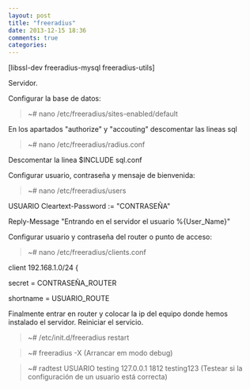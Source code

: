 ```yaml
---
layout: post
title: "freeradius"
date: 2013-12-15 18:36
comments: true
categories: 
---
```

[libssl-dev freeradius-mysql freeradius-utils]

Servidor.

Configurar la base de datos:

>~# nano /etc/freeradius/sites-enabled/default

En los apartados "authorize" y "accouting" descomentar las lineas sql

>~# nano /etc/freeradius/radius.conf

Descomentar la linea $INCLUDE sql.conf

Configurar usuario, contraseña y mensaje de bienvenida:

>~# nano /etc/freeradius/users

USUARIO Cleartext-Password := "CONTRASEÑA"

Reply-Message "Entrando en el servidor el usuario %{User_Name}"

Configurar usuario y contraseña del router o punto de acceso:

>~# nano /etc/freeradius/clients.conf

client 192.168.1.0/24 {

secret		= CONTRASEÑA_ROUTER

shortname	= USUARIO_ROUTE

Finalmente entrar en router y colocar la ip del equipo donde hemos instalado el servidor. Reiniciar el servicio.

>~# /etc/init.d/freeradius restart

>~# freeradius -X (Arrancar em modo debug)

>~# radtest USUARIO testing 127.0.0.1 1812 testing123 (Testear si la configuración de un usuario está correcta)

